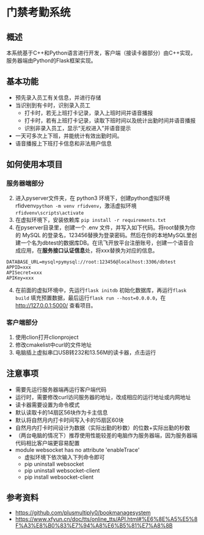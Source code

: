 # 门禁考勤系统

## 概述

本系统基于C++和Python语言进行开发，客户端（接读卡器部分）由C++实现，服务器端由Python的Flask框架实现。

## 基本功能

- 预先录入员工有关信息，并进行存储
- 当识别到有卡时，识别录入员工
  - 打卡时，若无上班打卡记录，录入上班时间并语音播报
  - 打卡时，若有上班打卡记录，读取下班时间以及统计出勤时间并语音播报
  - 识别非录入员工，显示“无权进入”并语音提示
- 一天可多次上下班，并能统计有效出勤时间。
- 语音播报上下班打卡信息和非法用户信息

## 如何使用本项目

### 服务器端部分

2. 进入pyserver文件夹，在 python3 环境下，创建python虚拟环境 rfidvenv`python -m venv rfidvenv`，激活虚拟环境 `rfidvenv\scripts\activate`
3. 在虚拟环境下，安装依赖库 `pip install -r requirements.txt`
4. 在pyserver目录里，创建一个 .env 文件，并写入如下代码。将root替换为你的 MySQL 的登录名，123456替换为登录密码。然后在你的本地MySQL里创建一个名为dbtest的数据库DB。在讯飞开放平台注册账号，创建一个语音合成应用，在**服务接口认证信息**处，将xxx替换为对应的信息。

```
DATABASE_URL=mysql+pymysql://root:123456@localhost:3306/dbtest
APPID=xxx
APISecret=xxx
APIKey=xxx
```

4. 在前面的虚拟环境中，先运行`flask initdb` 初始化数据库，再运行`flask build` 填充预置数据，最后运行`flask run --host=0.0.0.0`，在 http://127.0.0.1:5000/ 查看项目。

### 客户端部分

1. 使用clion打开clionproject
2. 修改cmakelist中curl的文件地址
3. 电脑插上虚拟串口USB转232和13.56M的读卡器，点击运行

## 注意事项

- 需要先运行服务器端再运行客户端代码
- 运行时，需要修改curl访问服务器的地址，改成相应的运行地址或内网地址
- 读卡器需要设置为命令模式
- 默认读取卡的14扇区56块作为卡主信息
- 默认将自然月内打卡时间写入卡的15扇区60块
- 自然月内打卡时间设计为数据（实际出勤的秒数）的位数+实际出勤的秒数
- （两台电脑的情况下）推荐使用性能较差的电脑作为服务器端，因为服务器端代码相比客户端更容易配置
- module websocket has no attribute 'enableTrace' 
  - 虚拟环境下依次输入下列命令即可
  - pip uninstall websocket
  - pip uninstall websocket-client
  - pip install websocket-client

## 参考资料

- https://github.com/plusmultiply0/bookmanagesystem
- https://www.xfyun.cn/doc/tts/online_tts/API.html#%E6%8E%A5%E5%8F%A3%E8%B0%83%E7%94%A8%E6%B5%81%E7%A8%8B